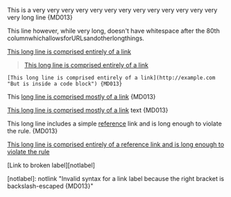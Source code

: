 This is a very very very very very very very very very very very very very very long line {MD013}

This line however, while very long, doesn't have whitespace after the 80th columnwhichallowsforURLsandotherlongthings.

[This long line is comprised entirely of a link](http://example.com "This is the long link's title")

> [This long line is comprised entirely of a link](http://example.com "This is the long link's title")

    [This long line is comprised entirely of a link](http://example.com "But is inside a code block") {MD013}

This [long line is comprised mostly of a link](http://example.com "This is the long link's title") {MD013}

[This long line is comprised mostly of a link](http://example.com "This is the long link's title") text {MD013}

This long line includes a simple [reference][label] link and is long enough to violate the rule. {MD013}

[This long line is comprised entirely of a reference link and is long enough to violate the rule][label]

[label]: http://example.org "Title for a link reference that is itself long enough to violate the rule"

[Link to broken label][notlabel]

[notlabel\]: notlink "Invalid syntax for a link label because the right bracket is backslash-escaped {MD013}"
